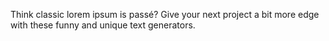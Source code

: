 Think classic lorem ipsum is passé? Give your next project a bit more edge with these funny and unique text generators.
